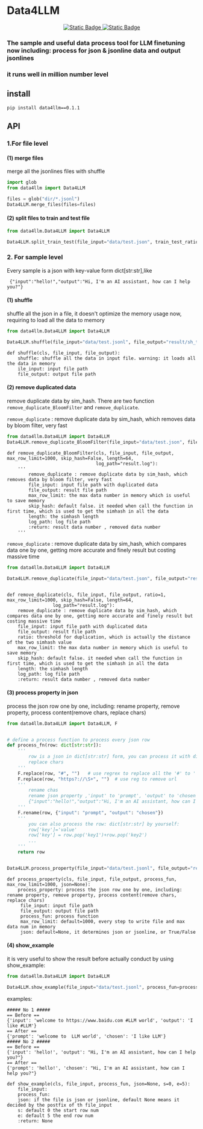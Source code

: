 # Data4LLM
<div align="center"> 
<a href="https://github.com/SWEENEYHE/Data4LLM/blob/main/LICENSE.txt">
<img alt="Static Badge" src="https://img.shields.io/badge/license-MIT-green">
</a>
<a href="https://pypi.org/project/data4llm/0.1.1/">
<img alt="Static Badge" src="https://img.shields.io/badge/pypi-0.1.1-blue">
</a>
</div>

### The sample and useful data process tool for LLM finetuning now including: process for json & jsonline data and output jsonlines
### it runs well in million number level
## install
```
pip install data4llm==0.1.1
```
## API
### 1.For file level
#### (1) merge files
merge all the jsonlines files with shuffle
```python
import glob
from data4llm import Data4LLM

files = glob("dir/*.jsonl")
Data4LLM.merge_files(files=files)
```
#### (2) split files to train and test file

```python
from data4llm.Data4LLM import Data4LLM

Data4LLM.split_train_test(file_input="data/test.json", train_test_ratio=3 / 5)
```
### 2. For sample level
Every sample is a json with key-value form dict[str:str],like
````
 {"input":"hello!","output":"Hi, I'm an AI assistant, how can I help you?"}
````
#### (1) shuffle
shuffle all the json in a file, it doesn't optimize the memory usage now, requiring to load all the data to memory

```python
from data4llm.Data4LLM import Data4LLM

Data4LLM.shuffle(file_input="data/test.jsonl", file_output="result/sh_test.jsonl")
```
````
def shuffle(cls, file_input, file_output):
    shuffle: shuffle all the data in input file. warning: it loads all the data in memory
    ile_input: input file path
    file_output: output file path
````

#### (2) remove duplicated data
remove duplicate data by sim_hash. There are two function `remove_duplicate_BloomFilter` and `remove_duplicate`.

`remove_duplicate` : remove duplicate data by sim_hash, which removes data by bloom filter, very fast

```python
from data4llm.Data4LLM import Data4LLM
Data4LLM.remove_duplicate_BloomFilter(file_input="data/test.json", file_output="result/rm_dup_test.json", length=64)
```
````
def remove_duplicate_BloomFilter(cls, file_input, file_output, max_row_limit=1000, skip_hash=False, length=64,
                                 log_path="result.log"):
    '''
        remove_duplicate : remove duplicate data by sim_hash, which removes data by bloom filter, very fast
        file_input: input file path with duplicated data
        file_output: result file path
        max_row_limit: the max data number in memory which is useful to save memory
        skip_hash: default false. it needed when call the function in first time, which is used to get the simhash in all the data
        length: the simhash length
        log_path: log file path
        :return: result data number , removed data number
    '''
````
`remove_duplicate` : remove duplicate data by sim_hash, which compares data one by one, getting more accurate and finely result but costing massive time

```python
from data4llm.Data4LLM import Data4LLM

Data4LLM.remove_duplicate(file_input="data/test.json", file_output="result/rm_dup_test.json", length=64)
```
````

def remove_duplicate(cls, file_input, file_output, ratio=1, max_row_limit=1000, skip_hash=False, length=64,
                 log_path="result.log"):
    remove_duplicate : remove duplicate data by sim_hash, which compares data one by one, getting more accurate and finely result but costing massive time
    file_input: input file path with duplicated data
    file_output: result file path
    ratio: threshold for duplication, which is actually the distance of the two simhash value
    max_row_limit: the max data number in memory which is useful to save memory
    skip_hash: default false. it needed when call the function in first time, which is used to get the simhash in all the data
    length: the simhash length
    log_path: log file path
    :return: result data number , removed data number
````

#### (3) process property in json
process the json row one by one, including: rename property, remove property, process content(remove chars, replace chars)

```python
from data4llm.Data4LLM import Data4LLM, F


# define a process function to process every json row
def process_fn(row: dict[str:str]):
    '''
        row is a json in dict[str:str] form, you can process it with dict function by yourself, we also define some useful functions in Data2LLM.F
        replace chars
    '''
    F.replace(row, "#", "")   # use regrex to replace all the '#' to '' / remove all the '#'
    F.replace(row, "https?://\S+", "")  # use reg to remove url
    '''
        rename chas
        rename json property ,'input' to 'prompt', 'output' to 'chosen'
        {"input":"hello!","output":"Hi, I'm an AI assistant, how can I help you?"}=>{"prompt":"hello!","chosen":"Hi, I'm an AI assistant, how can I help you?"}
    '''
    F.rename(row, {"input": "prompt", "output": "chosen"})
    '''
        you can also process the row: dict[str:str] by yourself:
        row['key']='value'
        row['key'] = row.pop('key1')+row.pop('key2')
        ...
    '''
    return row


Data4LLM.process_property(file_input="data/test.jsonl", file_output="result/result_test.jsonl", process_fun=process_fn)
```

````
def process_property(cls, file_input, file_output, process_fun, max_row_limit=1000, json=None):
    process_property: process the json row one by one, including: rename property, remove property, process content(remove chars, replace chars)
     file_input: input file path
     file_output: output file path
     process_fun: process function
     max_row_limit: default=1000, every step to write file and max data num in memory
     json: default=None, it determines json or jsonline, or True/False
````


#### (4) show_example
it is very useful to show the result before actually conduct by using show_example:
```python
from data4llm.Data4LLM import Data4LLM

Data4LLM.show_example(file_input="data/test.jsonl", process_fun=process_fn)
```
examples:
````
##### No 1 #####
== Before ==
{'input': 'welcome to https://www.baidu.com #LLM world', 'output': 'I like #LLM'}
== After ==
{'prompt': 'welcome to  LLM world', 'chosen': 'I like LLM'}
##### No 2 #####
== Before ==
{'input': 'hello!', 'output': "Hi, I'm an AI assistant, how can I help you?"}
== After ==
{'prompt': 'hello!', 'chosen': "Hi, I'm an AI assistant, how can I help you?"}
````
```
def show_example(cls, file_input, process_fun, json=None, s=0, e=5):
    file_input: 
    process_fun: 
    json: if the file is json or jsonline, default None means it decided by the postfix of th file_input 
    s: default 0 the start row num
    e: default 5 the end row num
    :return: None
```
